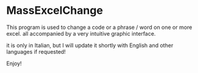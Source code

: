# MassExcelChange
This program is used to change a code or a phrase / word on one or more excel.
all accompanied by a very intuitive graphic interface.

it is only in Italian, but I will update it shortly with English and other languages if requested!

Enjoy!
